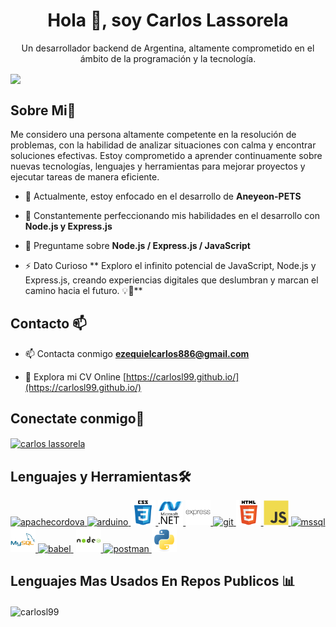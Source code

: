 <h1 align= "center">Hola 👋, soy Carlos Lassorela</h1> 
<p align="center">Un desarrollador backend de Argentina, altamente comprometido en el ámbito de la programación y la tecnología.</p>
<img src="https://i.pinimg.com/564x/4b/5f/74/4b5f746744e9aeea98f430c5afcc50c5.jpg"
align="center" >


## Sobre Mi🚀

<p align="left">Me considero una persona altamente competente en la resolución de problemas, con la habilidad de analizar situaciones con calma y encontrar soluciones efectivas. Estoy comprometido a aprender continuamente sobre nuevas tecnologías, lenguajes y herramientas para mejorar proyectos y ejecutar tareas de manera eficiente.</p>

- 🔭 Actualmente, estoy enfocado en el desarrollo de **Aneyeon-PETS**

- 🌱 Constantemente perfeccionando mis habilidades en el desarrollo con **Node.js y Express.js**

- 💬 Preguntame sobre **Node.js / Express.js / JavaScript**

- ⚡ Dato Curioso ** Exploro el infinito potencial de JavaScript, Node.js y Express.js, creando experiencias digitales que deslumbran y marcan el camino hacia el futuro. 💡🚀**

## Contacto 📫

- 📫 Contacta conmigo **ezequielcarlos886@gmail.com**

- 📄 Explora mi CV Online [https://carlosl99.github.io/](https://carlosl99.github.io/)

## Conectate conmigo🔗

<p align="left">
<a href="https://www.linkedin.com/in/carlos-lassorela/" target="blank"><img align="center" src="https://raw.githubusercontent.com/rahuldkjain/github-profile-readme-generator/master/src/images/icons/Social/linked-in-alt.svg" alt="carlos lassorela" height="30" width="40" /></a>
</p>

## Lenguajes y Herramientas🛠️

<p align="left"> <a href="https://cordova.apache.org/" target="_blank" rel="noreferrer"> <img src="https://www.vectorlogo.zone/logos/apache_cordova/apache_cordova-icon.svg" alt="apachecordova" width="40" height="40"/> </a> <a href="https://www.arduino.cc/" target="_blank" rel="noreferrer"> <img src="https://cdn.worldvectorlogo.com/logos/arduino-1.svg" alt="arduino" width="40" height="40"/> </a> <a href="https://www.w3schools.com/css/" target="_blank" rel="noreferrer"> <img src="https://raw.githubusercontent.com/devicons/devicon/master/icons/css3/css3-original-wordmark.svg" alt="css3" width="40" height="40"/> </a> <a href="https://dotnet.microsoft.com/" target="_blank" rel="noreferrer"> <img src="https://raw.githubusercontent.com/devicons/devicon/master/icons/dot-net/dot-net-original-wordmark.svg" alt="dotnet" width="40" height="40"/> </a> <a href="https://expressjs.com" target="_blank" rel="noreferrer"> <img src="https://raw.githubusercontent.com/devicons/devicon/master/icons/express/express-original-wordmark.svg" alt="express" width="40" height="40"/> </a> <a href="https://git-scm.com/" target="_blank" rel="noreferrer"> <img src="https://www.vectorlogo.zone/logos/git-scm/git-scm-icon.svg" alt="git" width="40" height="40"/> </a> <a href="https://www.w3.org/html/" target="_blank" rel="noreferrer"> <img src="https://raw.githubusercontent.com/devicons/devicon/master/icons/html5/html5-original-wordmark.svg" alt="html5" width="40" height="40"/> </a> <a href="https://developer.mozilla.org/en-US/docs/Web/JavaScript" target="_blank" rel="noreferrer"> <img src="https://raw.githubusercontent.com/devicons/devicon/master/icons/javascript/javascript-original.svg" alt="javascript" width="40" height="40"/> </a> <a href="https://www.microsoft.com/en-us/sql-server" target="_blank" rel="noreferrer"> <img src="https://www.svgrepo.com/show/303229/microsoft-sql-server-logo.svg" alt="mssql" width="40" height="40"/> </a> <a href="https://www.mysql.com/" target="_blank" rel="noreferrer"> <img src="https://raw.githubusercontent.com/devicons/devicon/master/icons/mysql/mysql-original-wordmark.svg" alt="mysql" width="40" height="40"/> </a><a href="https://babeljs.io/" target="_blank" rel="noreferrer"> <img src="https://www.vectorlogo.zone/logos/babeljs/babeljs-icon.svg" alt="babel" width="40" height="40"/> </a> <a href="https://nodejs.org" target="_blank" rel="noreferrer"> <img src="https://raw.githubusercontent.com/devicons/devicon/master/icons/nodejs/nodejs-original-wordmark.svg" alt="nodejs" width="40" height="40"/> </a> <a href="https://postman.com" target="_blank" rel="noreferrer"> <img src="https://www.vectorlogo.zone/logos/getpostman/getpostman-icon.svg" alt="postman" width="40" height="40"/> </a> <a href="https://www.python.org" target="_blank" rel="noreferrer"> <img src="https://raw.githubusercontent.com/devicons/devicon/master/icons/python/python-original.svg" alt="python" width="40" height="40"/> </a> </p>


## Lenguajes Mas Usados En Repos Publicos 📊

<p><img align="center" src="https://github-readme-stats.vercel.app/api/top-langs?username=carlosl99&show_icons=true&locale=en&layout=compact" alt="carlosl99" /></p>


